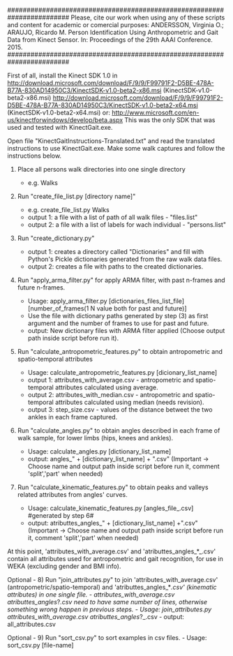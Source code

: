 ########################################################################
Please, cite our work when using any of these scripts and content for academic or comercial purposes: 
ANDERSSON, Virginia O.; ARAUJO, Ricardo M. Person Identification Using Anthropometric and Gait Data from Kinect Sensor. In: Proceedings of the 29th AAAI Conference. 2015.
########################################################################

First of all, install the Kinect SDK 1.0 in 
				http://download.microsoft.com/download/F/9/9/F99791F2-D5BE-478A-B77A-830AD14950C3/KinectSDK-v1.0-beta2-x86.msi (KinectSDK-v1.0-beta2-x86.msi)
                http://download.microsoft.com/download/F/9/9/F99791F2-D5BE-478A-B77A-830AD14950C3/KinectSDK-v1.0-beta2-x64.msi (KinectSDK-v1.0-beta2-x64.msi)
                or: http://www.microsoft.com/en-us/kinectforwindows/develop/beta.aspx 
This was the only SDK that was used and tested with KinectGait.exe.

Open file "KinectGaitInstructions-Translated.txt" and read the translated instructions to use KinectGait.exe.
Make some walk captures and follow the instructions below.
		
1) Place all persons walk directories into one single directory
	- e.g. Walks

2) Run "create_file_list.py [directory name]" 
	- e.g. create_file_list.py Walks
	- output 1: a file with a list of path of all walk files - "files.list"
	- output 2: a file with a list of labels for wach individual - "persons.list"

3) Run "create_dictionary.py"
	- output 1: creates a directory called "Dictionaries" and fill with Python's Pickle dictionaries generated from the raw walk data files.
	- output 2: creates a file with paths to the created dictionaries.

4) Run "apply_arma_filter.py" for apply ARMA filter, with past n-frames and future n-frames.
	- Usage: apply_arma_filter.py [dictionaries_files_list_file] [number_of_frames(1 N value both for past and future)]
	- Use the file with dictionary paths generated by step (3) as first argument and the number of frames to use for past and future.
	- output: New dictionary files with ARMA filter applied (Choose output path inside script before run it).
	
5) Run "calculate_antropometric_features.py" to obtain antropometric and spatio-temporal attributes
	- Usage: calculate_antropometric_features.py [dicionary_list_name]
	- output 1: attributes_with_average.csv - antropometric and spatio-temporal attributes calculated using average.
	- output 2: attributes_with_median.csv - antropometric and spatio-temporal attributes calculated using median (needs revision).
	- output 3: step_size.csv - values of the distance betweet the two ankles in each frame captured.
	
6) Run "calculate_angles.py" to obtain angles described in each frame of walk sample, for lower limbs (hips, knees and ankles).
	- Usage: calculate_angles.py [dictionary_list_name]
	- output: angles_" + [dictionary_list_name] + ".csv" (Important -> Choose name and output path inside script before run it, comment 'split','part' when needed)

7) Run "calculate_kinematic_features.py" to obtain peaks and valleys related attributes from angles' curves.
	- Usage: calculate_kinematic_features.py [angles_file_.csv] #generated by step 6#
	- output: atributtes_angles_" + [dictionary_list_name] +".csv" (Important -> Choose name and output path inside script before run it, comment 'split','part' when needed)
	
At this point, 'attributes_with_average.csv' and 'atributtes_angles_*_.csv' contain
all attributes used for antropometric and gait recognition, for use in WEKA (excluding gender and BMI info).

Optional - 8) Run "join_attributes.py" to join 'attributes_with_average.csv' (antropometric/spatio-temporal) and 'atributtes_angles_*_.csv' (kinematic attributes) in one single file.
	- attributes_with_average.csv atributtes_angles_?_.csv need to have same number of lines, otherwise something wrong happen in previous steps.
	- Usage: join_attributes.py attributes_with_average.csv atributtes_angles_?_.csv
	- output: all_attributes.csv
	
Optional - 9) Run "sort_csv.py" to sort examples in csv files.
	- Usage: sort_csv.py [file-name]
	
	